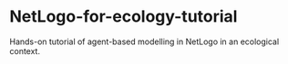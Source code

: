 # NetLogo-for-ecology-tutorial
Hands-on tutorial of agent-based modelling in NetLogo in an ecological context.
